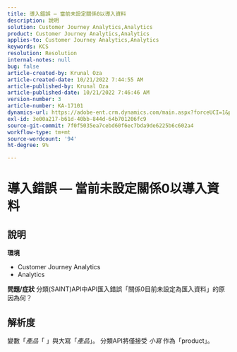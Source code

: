 ```yaml
---
title: 導入錯誤 — 當前未設定關係0以導入資料
description: 說明
solution: Customer Journey Analytics,Analytics
product: Customer Journey Analytics,Analytics
applies-to: Customer Journey Analytics,Analytics
keywords: KCS
resolution: Resolution
internal-notes: null
bug: false
article-created-by: Krunal Oza
article-created-date: 10/21/2022 7:44:55 AM
article-published-by: Krunal Oza
article-published-date: 10/21/2022 7:46:46 AM
version-number: 3
article-number: KA-17101
dynamics-url: https://adobe-ent.crm.dynamics.com/main.aspx?forceUCI=1&pagetype=entityrecord&etn=knowledgearticle&id=aca21940-1451-ed11-bba2-0022480867fb
exl-id: 3e00a217-b61d-40bb-844d-64b701206fc9
source-git-commit: 7f0f5035ea7cebd60f6ec7bda9de6225b6c602a4
workflow-type: tm+mt
source-wordcount: '94'
ht-degree: 9%

---
```


# 導入錯誤 — 當前未設定關係0以導入資料

## 說明

<b>環境</b>
- Customer Journey Analytics
- Analytics



<b>問題/症狀</b>
分類(SAINT)API中API匯入錯誤「關係0目前未設定為匯入資料」的原因為何？


## 解析度


變數「*產品*「 」與大寫「*產品*」。 分類API將僅接受 *小寫* 作為「product」。
